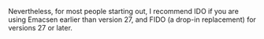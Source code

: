 

Nevertheless, for most people starting out, I recommend IDO if you are using Emacsen earlier than version 27, and FIDO (a drop-in replacement) for versions 27 or later.

